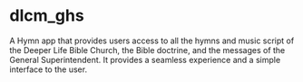 # dlcm_ghs

A Hymn app that provides users access to all the hymns and music script of the Deeper Life Bible Church,  the Bible doctrine, and the messages of the General Superintendent. It provides a seamless experience and a simple interface to the user.
